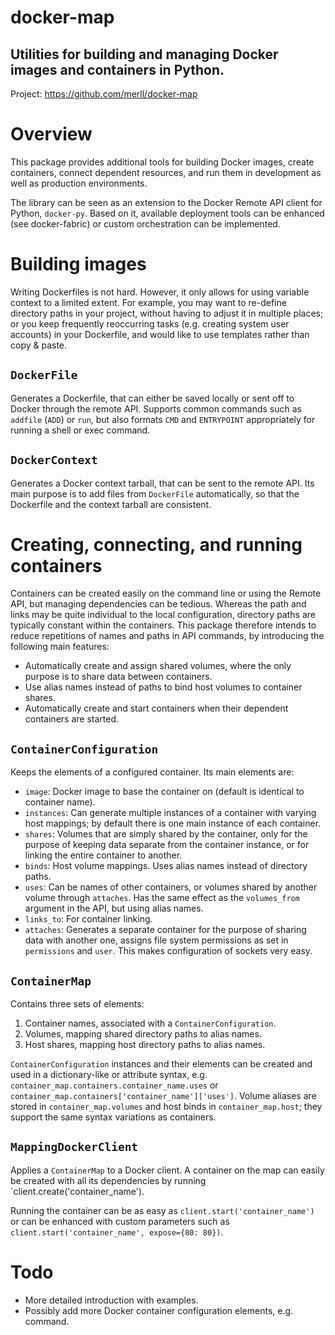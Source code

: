 docker-map
==========

Utilities for building and managing Docker images and containers in Python.
---------------------------------------------------------------------------

Project: https://github.com/merll/docker-map


Overview
========
This package provides additional tools for building Docker images, create containers,
connect dependent resources, and run them in development as well as production
environments.

The library can be seen as an extension to the Docker Remote API client for Python,
`docker-py`. Based on it, available deployment tools can be enhanced
(see docker-fabric) or custom orchestration can be implemented.


Building images
===============
Writing Dockerfiles is not hard. However, it only allows for using variable context to a
limited extent. For example, you may want to re-define directory paths in your project,
without having to adjust it in multiple places; or you keep frequently reoccurring tasks
(e.g. creating system user accounts) in your Dockerfile, and would like to use templates
rather than copy & paste.

`DockerFile`
------------
Generates a Dockerfile, that can either be saved locally or sent off to Docker
through the remote API. Supports common commands such as `addfile` (`ADD`) or `run`, but
also formats `CMD` and `ENTRYPOINT` appropriately for running a shell or exec command.

`DockerContext`
---------------
Generates a Docker context tarball, that can be sent to the remote API.
Its main purpose is to add files from `DockerFile` automatically, so that the Dockerfile
and the context tarball are consistent.


Creating, connecting, and running containers
============================================
Containers can be created easily on the command line or using the Remote API, but managing
dependencies can be tedious. Whereas the path and links may be quite individual to the
local configuration, directory paths are typically constant within the containers.
This package therefore intends to reduce repetitions of names and paths in API commands,
by introducing the following main features:

* Automatically create and assign shared volumes, where the only purpose is to share data
between containers.
* Use alias names instead of paths to bind host volumes to container shares.
* Automatically create and start containers when their dependent containers are started.

`ContainerConfiguration`
---------------------
Keeps the elements of a configured container. Its main elements are:
* `image`: Docker image to base the container on (default is identical to container name).
* `instances`: Can generate multiple instances of a container with varying host mappings;
by default there is one main instance of each container.
* `shares`: Volumes that are simply shared by the container, only for the purpose of
keeping data separate from the container instance, or for linking the entire container
to another.
* `binds`: Host volume mappings. Uses alias names instead of directory paths.
* `uses`: Can be names of other containers, or volumes shared by another volume through
`attaches`. Has the same effect as the `volumes_from` argument in the API, but using alias
names.
* `links_to`: For container linking.
* `attaches`: Generates a separate container for the purpose of sharing data with another
one, assigns file system permissions as set in `permissions` and `user`. This makes
configuration of sockets very easy.

`ContainerMap`
--------------
Contains three sets of elements:
1. Container names, associated with a `ContainerConfiguration`.
2. Volumes, mapping shared directory paths to alias names.
3. Host shares, mapping host directory paths to alias names.

`ContainerConfiguration` instances and their elements can be created and used in a
dictionary-like or attribute syntax, e.g.
`container_map.containers.container_name.uses` or
`container_map.containers['container_name']['uses']`.
Volume aliases are stored in `container_map.volumes` and host binds in
`container_map.host`; they support the same syntax variations as containers.

`MappingDockerClient`
---------------------
Applies a `ContainerMap` to a Docker client. A container on the map can easily be created
with all its dependencies by running
`client.create('container_name').

Running the container can be as easy as
`client.start('container_name')`
or can be enhanced with custom parameters such as
`client.start('container_name', expose={80: 80})`.

Todo
====
* More detailed introduction with examples.
* Possibly add more Docker container configuration elements, e.g. command.

